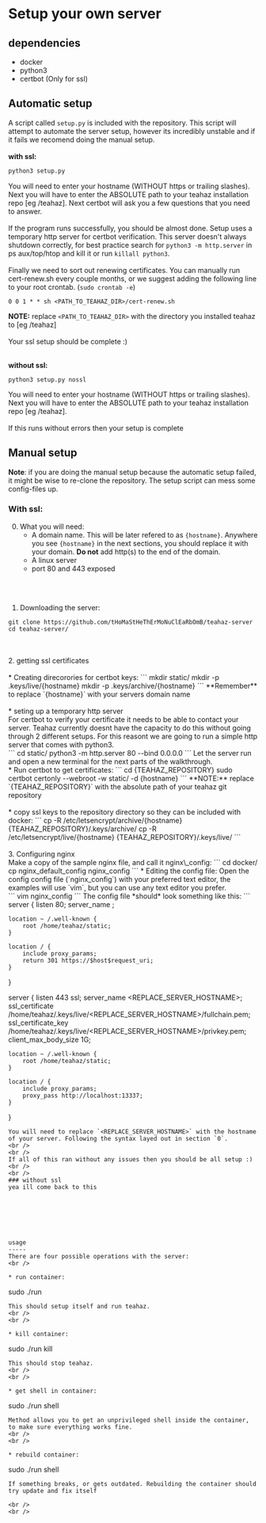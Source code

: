 Setup your own server
====================
dependencies
------------
* docker
* python3
* certbot (Only for ssl)



Automatic setup
---------------
A script called `setup.py` is included with the repository. This script will attempt to automate the server setup, however its incredibly unstable and if it fails we recomend doing the manual setup.
<br />
<br />
**with ssl:**
```bash
python3 setup.py
```
You will need to enter your hostname (WITHOUT https or trailing slashes). Next you will have to enter the ABSOLUTE path to your teahaz installation repo [eg /teahaz]. Next certbot will ask you a few questions that you need to answer.
<br />
<br />
If the program runs successfully, you should be almost done. Setup uses a temporary http server for certbot verification. This server doesn't always shutdown correctly, for best practice search for `python3 -m http.server` in ps aux/top/htop and kill it or run `killall python3`.
<br />
<br />
Finally we need to sort out renewing certificates. You can manually run cert-renew.sh every couple months, or we suggest adding the following line to your root crontab. (`sudo crontab -e`)
```
0 0 1 * * sh <PATH_TO_TEAHAZ_DIR>/cert-renew.sh 
```
**NOTE:** replace `<PATH_TO_TEAHAZ_DIR>` with the directory you installed teahaz to [eg /teahaz]
<br />
<br />
Your ssl setup should be complete :)
<br />
<br />


**without ssl:**
```
python3 setup.py nossl
```
You will need to enter your hostname (WITHOUT https or trailing slashes). Next you will have to enter the ABSOLUTE path to your teahaz installation repo [eg /teahaz].
<br />
<br />
If this runs without errors then your setup is complete





Manual setup
------------
**Note**: if you are doing the manual setup because the automatic setup failed, it might be wise to re-clone the repository. The setup script can mess some config-files up.

### With ssl:
0. What you will need:
    - A domain name. This will be later refered to as `{hostname}`. Anywhere you see `{hostname}` in the next sections, you should replace it with your domain. **Do not** add http(s) to the end of the domain.
    - A linux server
    - port 80 and 443 exposed
<br />
<br />


1. Downloading the server:
```
git clone https://github.com/tHoMaStHeThErMoNuClEaRbOmB/teahaz-server
cd teahaz-server/
```
<br />
<br />
2. getting ssl certificates
<br />
<br />
* Creating direcorories for certbot keys:
```
mkdir static/
mkdir -p .keys/live/{hostname}
mkdir -p .keys/archive/{hostname}
```
**Remember** to replace `{hostname}` with your servers domain name
<br />
<br />
* seting up a temporary http server
<br />
For certbot to verify your certificate it needs to be able to contact your server. Teahaz currently doesnt have the capacity to do this without going through 2 different setups. For this reasont we are going to run a simple http server that comes with python3.
<br />
```
cd static/
python3 -m http.server 80 --bind 0.0.0.0
```
Let the server run and open a new terminal for the next parts of the walkthrough.
<br />
* Run certbot to get certificates:
```
cd {TEAHAZ_REPOSITORY}
sudo certbot certonly --webroot -w static/ -d {hostname}
```
**NOTE:** replace `{TEAHAZ_REPOSITORY}` with the absolute path of your teahaz git repository
<br />
<br />
* copy ssl keys to the repository directory so they can be included with docker:
```
cp -R /etc/letsencrypt/archive/{hostname} {TEAHAZ_REPOSITORY}/.keys/archive/
cp -R /etc/letsencrypt/live/{hostname} {TEAHAZ_REPOSITORY}/.keys/live/
```
<br />
<br />
3. Configuring nginx
<br />
Make a copy of the sample nginx file, and call it nginx\_config:
```
cd docker/
cp nginx_default_config nginx_config
```
* Editing the config file:
Open the config config file (`nginx_config`) with your preferred text editor, the examples will use `vim`, but you can use any text editor you prefer.
<br />
```
vim nginx_config
```
The config file *should* look something like this:
```
server {
    listen 80;
    server_name <REPLACE_SERVER_HOSTNAME>;

    location ~ /.well-known {
        root /home/teahaz/static;
    }

    location / {
        include proxy_params;
        return 301 https://$host$request_uri;
    }
}


server {
    listen 443 ssl;
    server_name <REPLACE_SERVER_HOSTNAME>;
    ssl_certificate /home/teahaz/.keys/live/<REPLACE_SERVER_HOSTNAME>/fullchain.pem;
    ssl_certificate_key /home/teahaz/.keys/live/<REPLACE_SERVER_HOSTNAME>/privkey.pem;
    client_max_body_size 1G;

    location ~ /.well-known {
        root /home/teahaz/static;
    }

    location / {
        include proxy_params;
        proxy_pass http://localhost:13337;
    }
}
```
You will need to replace `<REPLACE_SERVER_HOSTNAME>` with the hostname of your server. Following the syntax layed out in section `0`.
<br />
<br />
If all of this ran without any issues then you should be all setup :)
<br />
<br />
### without ssl
yea ill come back to this







usage
-----
There are four possible operations with the server:
<br />

* run container:
```
sudo ./run
```
This should setup itself and run teahaz.
<br />
<br />

* kill container:
```
sudo ./run kill
```
This should stop teahaz.
<br />
<br />

* get shell in container:
```
sudo ./run shell
```
Method allows you to get an unprivileged shell inside the container, to make sure everything works fine.
<br />
<br />

* rebuild container:
```
sudo ./run shell
```
If something breaks, or gets outdated. Rebuilding the container should try update and fix itself

<br />
<br />

